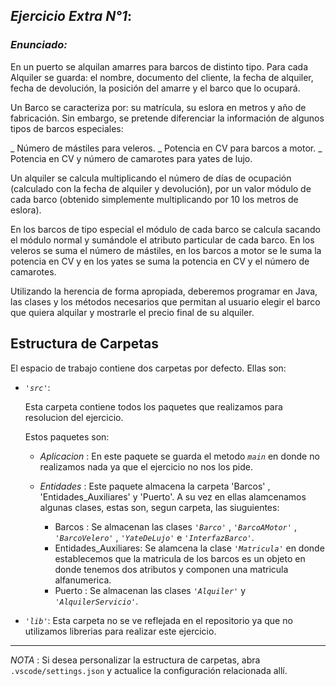 ## *Ejercicio Extra N°1*:

### *Enunciado:*

En un puerto se alquilan amarres para barcos de distinto tipo. Para cada Alquiler se guarda: el
nombre, documento del cliente, la fecha de alquiler, fecha de devolución, la posición del
amarre y el barco que lo ocupará.

Un Barco se caracteriza por: su matrícula, su eslora en metros y año de fabricación.
Sin embargo, se pretende diferenciar la información de algunos tipos de barcos especiales:

  _ Número de mástiles para veleros.
  _ Potencia en CV para barcos a motor.
  _ Potencia en CV y número de camarotes para yates de lujo.

Un alquiler se calcula multiplicando el número de días de ocupación (calculado con la fecha de
alquiler y devolución), por un valor módulo de cada barco (obtenido simplemente
multiplicando por 10 los metros de eslora).

En los barcos de tipo especial el módulo de cada barco se calcula sacando el módulo normal y
sumándole el atributo particular de cada barco. En los veleros se suma el número de mástiles,
en los barcos a motor se le suma la potencia en CV y en los yates se suma la potencia en CV y
el número de camarotes.

Utilizando la herencia de forma apropiada, deberemos programar en Java, las clases y los
métodos necesarios que permitan al usuario elegir el barco que quiera alquilar y mostrarle el
precio final de su alquiler.

## Estructura de Carpetas

El espacio de trabajo contiene dos carpetas por defecto.
Ellas son:

+ *`'src'`*:
    <p>Esta carpeta contiene todos los paquetes que realizamos para resolucion del ejercicio.</p>

    Estos paquetes son:
    + *Aplicacion* : En este paquete se guarda el metodo *`main`* en donde no realizamos nada ya que el ejercicio no nos los pide.

    + *Entidades* : Este paquete almacena la carpeta 'Barcos' , 'Entidades_Auxiliares' y 'Puerto'.
      A su vez en ellas alamcenamos algunas clases, estas son, segun carpeta, las siuguientes:
      *  Barcos : Se almacenan las clases *`'Barco'`* , *`'BarcoAMotor'`* , *`'BarcoVelero'`* , *`'YateDeLujo'`* e *`'InterfazBarco'`*.
      *  Entidades_Auxiliares: Se alamcena la clase *`'Matricula'`* en donde establecemos que la matricula de los barcos es un objeto en donde                tenemos dos atributos y componen una matricula alfanumerica.
      *  Puerto : Se almacenan las clases *`'Alquiler'`* y *`'AlquilerServicio'`*.

+ *`'lib'`*: Esta carpeta no se ve reflejada en el repositorio ya que no utilizamos librerias para realizar este ejercicio.

---

*NOTA* : Si desea personalizar la estructura de carpetas, abra `.vscode/settings.json` y actualice la configuración relacionada allí.
